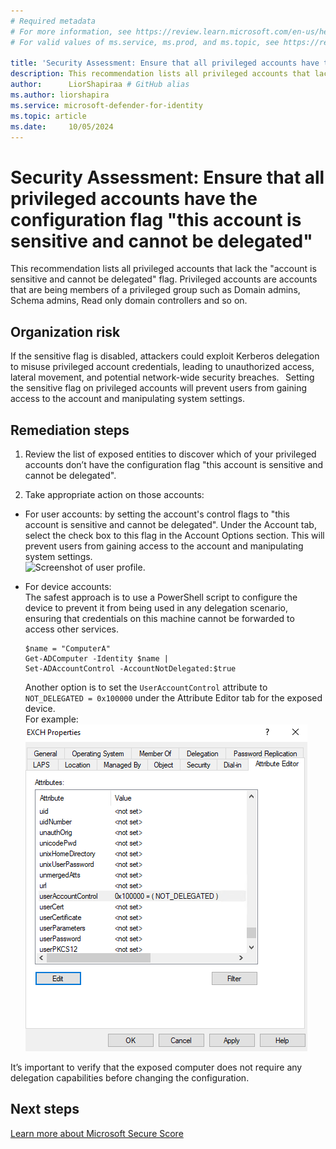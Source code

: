 ```yaml
---
# Required metadata
# For more information, see https://review.learn.microsoft.com/en-us/help/platform/learn-editor-add-metadata?branch=main
# For valid values of ms.service, ms.prod, and ms.topic, see https://review.learn.microsoft.com/en-us/help/platform/metadata-taxonomies?branch=main

title: 'Security Assessment: Ensure that all privileged accounts have the configuration flag "this account is sensitive and cannot be delegated"'
description: This recommendation lists all privileged accounts that lack the "account is sensitive and cannot be delegated" flag.
author:      LiorShapiraa # GitHub alias
ms.author: liorshapira
ms.service: microsoft-defender-for-identity
ms.topic: article
ms.date:     10/05/2024
---
```


# Security Assessment: Ensure that all privileged accounts have the configuration flag "this account is sensitive and cannot be delegated"

This recommendation lists all privileged accounts that lack the "account is sensitive and cannot be delegated" flag. Privileged accounts are accounts that are being members of a privileged group such as Domain admins, Schema admins, Read only domain controllers and so on. 

## Organization risk

If the sensitive flag is disabled, attackers could exploit Kerberos delegation to misuse privileged account credentials, leading to unauthorized access, lateral movement, and potential network-wide security breaches.   Setting the sensitive flag on privileged accounts will prevent users from gaining access to the account and manipulating system settings. 

## Remediation steps

1. Review the list of exposed entities to discover which of your privileged accounts don’t have the configuration flag "this account is sensitive and cannot be delegated". 

1. Take appropriate action on those accounts:

- For user accounts: by setting the account's control flags to "this account is sensitive and cannot be delegated". Under the Account tab, select the check box to this flag in the Account Options section. This will prevent users from gaining access to the account and manipulating system settings.    
![Screenshot of user profile.](media/ensure-privileged-accounts-with-sensitive-flag/administrator-properties.png)

- For device accounts:  
The safest approach is to use a PowerShell script to configure the device to prevent it from being used in any delegation scenario, ensuring that credentials on this machine cannot be forwarded to access other services.

    ```azurepowershell
  $name = "ComputerA"
  Get-ADComputer -Identity $name |
  Set-ADAccountControl -AccountNotDelegated:$true
    ```
    
    Another option is to set the `UserAccountControl` attribute to `NOT_DELEGATED = 0x100000` under the Attribute Editor tab for the exposed device.   
    For example:  
    ![Screenshot of device profile.](media/ensure-privileged-accounts-with-sensitive-flag/device-profile.png)
  
It’s important to verify that the exposed computer does not require any delegation capabilities before changing the configuration.

## Next steps

[Learn more about Microsoft Secure Score](/microsoft-365/security/defender/microsoft-secure-score)

